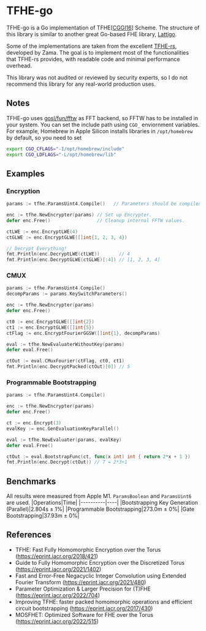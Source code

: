 # TFHE-go

TFHE-go is a Go implementation of TFHE[[CGGI16](https://eprint.iacr.org/2016/870)] Scheme. The structure of this library is similar to another great Go-based FHE library, [Lattigo](https://github.com/tuneinsight/lattigo).

Some of the implementations are taken from the excellent [TFHE-rs](https://github.com/zama-ai/tfhe-rs), developed by Zama. The goal is to implement most of the functionalities that TFHE-rs provides, with readable code and minimal performance overhead.

This library was not audited or reviewed by security experts, so I do not recommend this library for any real-world production uses.


## Notes
TFHE-go uses [gosl/fun/fftw](https://github.com/cpmech/gosl) as FFT backend, so FFTW has to be installed in your system. You can set the include path using `CGO_` enviornment variables. For example, Homebrew in Apple Silicon installs libraries in `/opt/homebrew` by default, so you need to set
```bash
export CGO_CFLAGS="-I/opt/homebrew/include"
export CGO_LDFLAGS="-L/opt/homebrew/lib"
```

## Examples
### Encryption
```go
params := tfhe.ParamsUint4.Compile()   // Parameters should be compiled before use.

enc := tfhe.NewEncrypter(params) // Set up Encrypter.
defer enc.Free()                 // Cleanup internal FFTW values.

ctLWE := enc.EncryptLWE(4)
ctGLWE := enc.EncryptGLWE([]int{1, 2, 3, 4})

// Decrypt Everything!
fmt.Println(enc.DecryptLWE(ctLWE))       // 4
fmt.Println(enc.DecryptGLWE(ctGLWE)[:4]) // [1, 2, 3, 4]
```

### CMUX
```go
params := tfhe.ParamsUint4.Compile()
decompParams := params.KeySwitchParameters()

enc := tfhe.NewEncrypter(params)
defer enc.Free()

ct0 := enc.EncryptGLWE([]int{2})
ct1 := enc.EncryptGLWE([]int{5})
ctFlag := enc.EncryptFourierGGSW([]int{1}, decompParams)

eval := tfhe.NewEvaluaterWithoutKey(params)
defer eval.Free()

ctOut := eval.CMuxFourier(ctFlag, ct0, ct1)
fmt.Println(enc.DecryptPacked(ctOut)[0]) // 5
```

### Programmable Bootstrapping
```go
params := tfhe.ParamsUint4.Compile()

enc := tfhe.NewEncrypter(params)
defer enc.Free()

ct := enc.Encrypt(3)
evalKey := enc.GenEvaluationKeyParallel()

eval := tfhe.NewEvaluater(params, evalKey)
defer eval.Free()

ctOut := eval.BootstrapFunc(ct, func(x int) int { return 2*x + 1 })
fmt.Println(enc.Decrypt(ctOut)) // 7 = 2*3+1
```

## Benchmarks
All results were measured from Apple M1. `ParamsBoolean` and `ParamsUint6` are used.
|Operations|Time|
|----------|----|
|Bootstrapping Key Generation (Parallel)|2.804s ± 1%|
|Programmable Bootstrapping|273.0m ± 0%|
|Gate Bootstrapping|37.93m ± 0%|

## References
- TFHE: Fast Fully Homomorphic Encryption over the Torus (https://eprint.iacr.org/2018/421)
- Guide to Fully Homomorphic Encryption over the Discretized Torus (https://eprint.iacr.org/2021/1402)
- Fast and Error-Free Negacyclic Integer Convolution using Extended Fourier Transform (https://eprint.iacr.org/2021/480)
- Parameter Optimization & Larger Precision for (T)FHE (https://eprint.iacr.org/2022/704)
- Improving TFHE: faster packed homomorphic operations and efficient circuit bootstrapping (https://eprint.iacr.org/2017/430)
- MOSFHET: Optimized Software for FHE over the Torus (https://eprint.iacr.org/2022/515)

